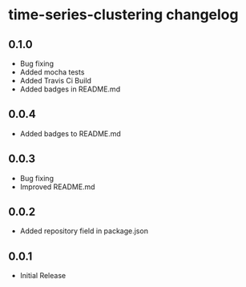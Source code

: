 # time-series-clustering changelog

## 0.1.0

- Bug fixing
- Added mocha tests
- Added Travis Ci Build
- Added badges in README.md

## 0.0.4

- Added badges to README.md

## 0.0.3

- Bug fixing
- Improved README.md

## 0.0.2

- Added repository field in package.json

## 0.0.1

- Initial Release
